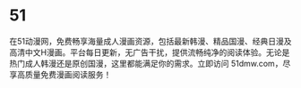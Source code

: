 # 51
在51动漫网，免费畅享海量成人漫画资源，包括最新韩漫、精品国漫、经典日漫及高清中文H漫画。平台每日更新，无广告干扰，提供流畅纯净的阅读体验。无论是热门成人韩漫还是原创国漫，这里都能满足你的需求。立即访问 51dmw.com，尽享高质量免费漫画阅读服务！

